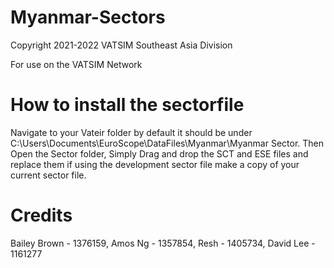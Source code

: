 # Myanmar-Sectors
Copyright 2021-2022 VATSIM Southeast Asia Division

For use on the VATSIM Network
# How to install the sectorfile
Navigate to your Vateir folder by default it should be under C:\Users<User>\Documents\EuroScope\DataFiles\Myanmar\Myanmar Sector.
Then Open the Sector folder, Simply Drag and drop the SCT and ESE files and replace them if using the development sector file make a copy of your current sector file.
# Credits
Bailey Brown - 1376159, Amos Ng - 1357854, Resh - 1405734, David Lee - 1161277
